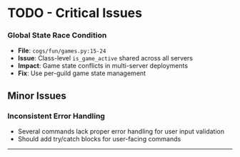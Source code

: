 # TODO - Critical Issues

### **Global State Race Condition**

- **File**: `cogs/fun/games.py:15-24`
- **Issue**: Class-level `is_game_active` shared across all servers
- **Impact**: Game state conflicts in multi-server deployments
- **Fix**: Use per-guild game state management

## Minor Issues

### **Inconsistent Error Handling**

- Several commands lack proper error handling for user input validation
- Should add try/catch blocks for user-facing commands

---

